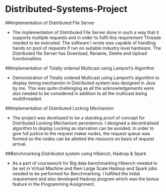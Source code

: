 # Distributed-Systems-Project

##Implementation of Distributed File Server
*	The implementation of Distributed File Server done in such a way that it supports multiple requests and in order to fulfil this requirement Threads needed to be executed. The software I wrote was capable of handling hands on pool of requests if run on suitable industry level hardware. The Distributed file Server has Download, Rename, Delete and Upload functionalities.

##Implementation of Totally ordered Multicast using Lamport’s Algorithm
*	Demonstration of Totally ordered Multicast using Lamport’s algorithm to display timing mechanism in Distributed system was designed in Java by me. This was quite challenging as all the acknowledgements were also needed to be considered in addition to all the multicast being multithreaded.

##Implementation of Distributed Locking Mechanism
*	The project was developed to be a standing proof of concept for Distributed Locking Mechanism persistence. I designed a decentralised algorithm to display Locking as starvation can be avoided. In order to give full justice to the request maker nodes, the request queue was formed so the nodes can be allotted the resource on basis of request arrival.

##Benchmarking Distributed system using Hibench, Hadoop & Spark 
*	As a part of coursework for Big data benchmarking Hibench needed to be set in Virtual Machine and then Large Scale Hadoop and Spark jobs needed to be performed for Benchmarking. I fulfilled the initial requirement and also developed Hadoop program which was the bonus feature in the Programming Assignment.
